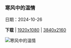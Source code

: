 ### 寒风中的温情

日期：2024-10-26

**下载**  |  [1920x1080](https://cn.bing.com/th?id=OHR.PolarBearHug_ZH-CN0696077546_1920x1080.jpg)  |  [3840x2160](https://cn.bing.com/th?id=OHR.PolarBearHug_ZH-CN0696077546_UHD.jpg)

![寒风中的温情](https://cn.bing.com/th?id=OHR.PolarBearHug_ZH-CN0696077546_1920x1080.jpg "北极熊与幼崽，丘吉尔，曼尼托巴，加拿大 (© Design Pics/plainpicture)")


